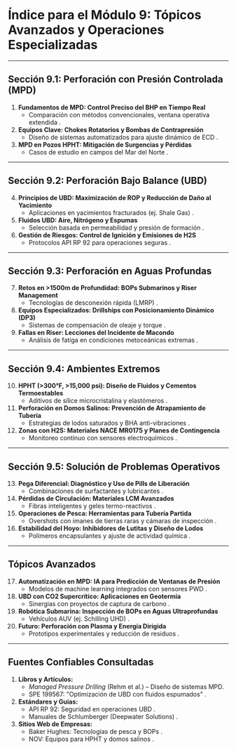 # **Índice para el Módulo 9: Tópicos Avanzados y Operaciones Especializadas**  

---

## **Sección 9.1: Perforación con Presión Controlada (MPD)**  

1. **Fundamentos de MPD: Control Preciso del BHP en Tiempo Real**  
   - Comparación con métodos convencionales, ventana operativa extendida .  
2. **Equipos Clave: Chokes Rotatorios y Bombas de Contrapresión**  
   - Diseño de sistemas automatizados para ajuste dinámico de ECD .  
3. **MPD en Pozos HPHT: Mitigación de Surgencias y Pérdidas**  
   - Casos de estudio en campos del Mar del Norte .  

---

## **Sección 9.2: Perforación Bajo Balance (UBD)**  

4. **Principios de UBD: Maximización de ROP y Reducción de Daño al Yacimiento**  
   - Aplicaciones en yacimientos fracturados (ej. Shale Gas) .  
5. **Fluidos UBD: Aire, Nitrógeno y Espumas**  
   - Selección basada en permeabilidad y presión de formación .  
6. **Gestión de Riesgos: Control de Ignición y Emisiones de H2S**  
   - Protocolos API RP 92 para operaciones seguras .  

---

## **Sección 9.3: Perforación en Aguas Profundas**  

7. **Retos en >1500m de Profundidad: BOPs Submarinos y Riser Management**  
   - Tecnologías de desconexión rápida (LMRP) .  
8. **Equipos Especializados: Drillships con Posicionamiento Dinámico (DP3)**  
   - Sistemas de compensación de oleaje y torque .  
9. **Fallas en Riser: Lecciones del Incidente de Macondo**  
   - Análisis de fatiga en condiciones metoceánicas extremas .  

---

## **Sección 9.4: Ambientes Extremos**  

10. **HPHT (>300°F, >15,000 psi): Diseño de Fluidos y Cementos Termoestables**  
    - Aditivos de sílice microcristalina y elastómeros .  
11. **Perforación en Domos Salinos: Prevención de Atrapamiento de Tubería**  
    - Estrategias de lodos saturados y BHA anti-vibraciones .  
12. **Zonas con H2S: Materiales NACE MR0175 y Planes de Contingencia**  
    - Monitoreo continuo con sensores electroquímicos .  

---

## **Sección 9.5: Solución de Problemas Operativos**  

13. **Pega Diferencial: Diagnóstico y Uso de Pills de Liberación**  
    - Combinaciones de surfactantes y lubricantes .  
14. **Pérdidas de Circulación: Materiales LCM Avanzados**  
    - Fibras inteligentes y geles termo-reactivos .  
15. **Operaciones de Pesca: Herramientas para Tubería Partida**  
    - Overshots con imanes de tierras raras y cámaras de inspección .  
16. **Estabilidad del Hoyo: Inhibidores de Lutitas y Diseño de Lodos**  
    - Polímeros encapsulantes y ajuste de actividad química .  

---

## **Tópicos Avanzados**  

17. **Automatización en MPD: IA para Predicción de Ventanas de Presión**  
    - Modelos de machine learning integrados con sensores PWD .  
18. **UBD con CO2 Supercrítico: Aplicaciones en Geotermia**  
    - Sinergias con proyectos de captura de carbono .  
19. **Robótica Submarina: Inspección de BOPs en Aguas Ultraprofundas**  
    - Vehículos AUV (ej. Schilling UHD) .  
20. **Futuro: Perforación con Plasma y Energía Dirigida**  
    - Prototipos experimentales y reducción de residuos .  

---

## **Fuentes Confiables Consultadas**  

1. **Libros y Artículos:**  
   - *Managed Pressure Drilling* (Rehm et al.) – Diseño de sistemas MPD.  
   - SPE 199567: "Optimización de UBD con fluidos espumados" .  
2. **Estándares y Guías:**  
   - API RP 92: Seguridad en operaciones UBD .  
   - Manuales de Schlumberger (Deepwater Solutions) .  
3. **Sitios Web de Empresas:**  
   - Baker Hughes: Tecnologías de pesca y BOPs .  
   - NOV: Equipos para HPHT y domos salinos .  
